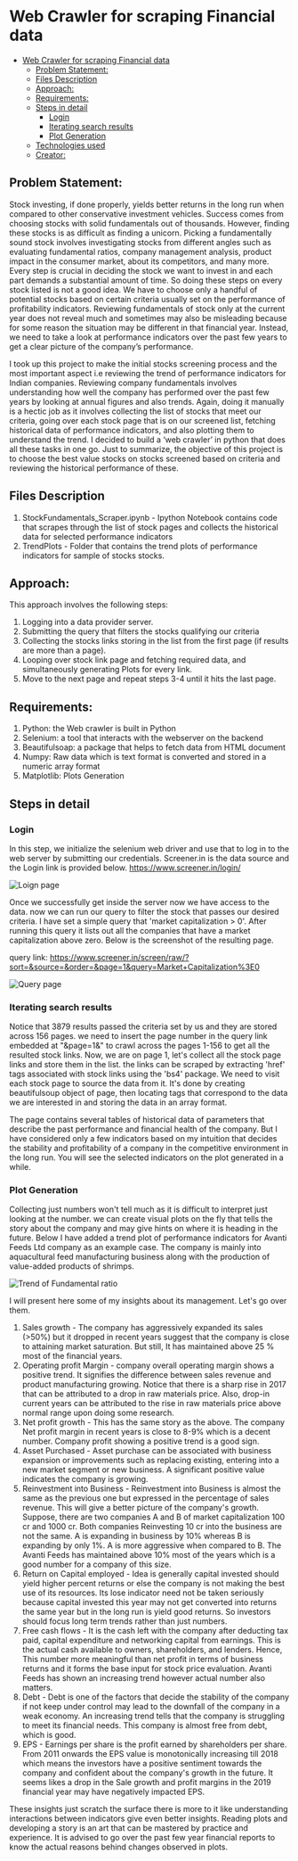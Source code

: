 # Web Crawler for scraping Financial data  

- [Web Crawler for scraping Financial data](#web-crawler-for-scraping-financial-data)
  - [Problem Statement:](#problem-statement)
  - [Files Description](#files-description)
  - [Approach:](#approach)
  - [Requirements:](#requirements)
  - [Steps in  detail](#steps-in-detail)
    - [Login](#login)
    - [Iterating search results](#iterating-search-results)
    - [Plot Generation](#plot-generation)
  - [Technologies used](#technologies-used)
  - [Creator:](#creator)


## Problem Statement:

Stock investing, if done properly, yields better returns in the long run when compared to other conservative investment vehicles. Success comes from choosing stocks with solid fundamentals out of thousands. However, finding these stocks is as difficult as finding a unicorn. Picking a fundamentally sound stock involves investigating stocks from different angles such as evaluating fundamental ratios, company management analysis, product impact in the consumer market, about its competitors, and many more. Every step is crucial in deciding the stock we want to invest in and each part demands a substantial amount of time. So doing these steps on every stock listed is not a good idea. We have to choose only a handful of potential stocks based on certain criteria usually set on the performance of profitability indicators. Reviewing fundamentals of stock only at the current year does not reveal much and sometimes may also be misleading because for some reason the situation may be different in that financial year. Instead, we need to take a look at performance indicators over the past few years to get a clear picture of the company’s performance.

I took up this project to make the initial stocks screening process and the most important aspect i.e reviewing the trend of performance indicators for Indian companies. Reviewing company fundamentals involves understanding how well the company has performed over the past few years by looking at annual figures and also trends. Again, doing it manually is a hectic job as it involves collecting the list of stocks that meet our criteria, going over each stock page that is on our screened list, fetching historical data of performance indicators, and also plotting them to understand the trend. I decided to build a ‘web crawler’ in python that does all these tasks in one go. Just to summarize, the objective of this project is to choose the best value stocks on stocks screened based on criteria and reviewing the historical performance of these.

## Files Description

1. StockFundamentals_Scraper.ipynb - Ipython Notebook contains code that scrapes through the list of stock pages and collects the historical data for selected performance indicators
2. TrendPlots - Folder that contains the trend plots of performance indicators for sample of stocks stocks.

## Approach:

 This approach involves the following steps:
 1. Logging into a data provider server.
 2. Submitting the query that filters the stocks qualifying our criteria
 3. Collecting the stocks links storing in the list from the first page (if results are more than a page).
 4. Looping over stock link page and fetching required data, and simultaneously generating Plots for every link.
 5. Move to the next page and repeat steps 3-4 until it hits the last page.

## Requirements:
1. Python: the Web crawler is built in Python
2. Selenium: a tool that interacts with the webserver on the backend
3. Beautifulsoap: a package that helps to fetch data from HTML document
4. Numpy: Raw data which is text format is converted and stored in a numeric array format
5. Matplotlib: Plots Generation

## Steps in  detail
###  Login 

In this step, we initialize the selenium web driver and use that to log in to the web server by submitting our credentials. Screener.in is the data source and the Login link is provided below. https://www.screener.in/login/

![Loign page](ScreenShots/LoginPage.png)

Once we successfully get inside the server now we have access to the data. now we can run our query to filter the stock that passes our desired criteria. I have set a simple query that 'market capitalization > 0'. After running this query it lists out all the companies that have a market capitalization above zero. Below is the screenshot of the resulting page.

query link: https://www.screener.in/screen/raw/?sort=&source=&order=&page=1&query=Market+Capitalization%3E0

![Query page](ScreenShots/QueryPage.png)

### Iterating search results

Notice that 3879 results passed the criteria set by us and they are stored across 156 pages. we need to insert the page number in the query link embedded at "&page=1&" to crawl across the pages 1-156 to get all the resulted stock links. Now, we are on page 1, let's collect all the stock page links and store them in the list. the links can be scraped by extracting 'href' tags associated with stock links using the 'bs4' package. We need to visit each stock page to source the data from it. It's done by creating beautifulsoup object of page, then locating tags that correspond to the data we are interested in and storing the data in an array format.



The page contains several tables of historical data of parameters that describe the past performance and financial health of the company. But I have considered only a few indicators based on my intuition that decides the stability and profitability of a company in the competitive environment in the long run. You will see the selected indicators on the plot generated in a while.


### Plot Generation

Collecting just numbers won't tell much as it is difficult to interpret just looking at the number. we can create visual plots on the fly that tells the story about the company and may give hints on where it is heading in the future. Below I have added a trend plot of performance indicators for Avanti Feeds Ltd company as an example case. The company is mainly into aquacultural feed manufacturing business along with the production of value-added products of shrimps.

![Trend of Fundamental ratio](ScreenShots/Miscellaneous_Avanti_Feeds_Ltd.png)

I will present here some of my insights about its management. Let's go over them.

1. Sales growth - The company has aggressively expanded its sales (>50%) but it dropped in recent years suggest that the company is close to attaining market saturation. But still, It has maintained above 25 % most of the financial years.
2. Operating profit Margin - company overall operating margin shows a positive trend. It signifies the difference between sales revenue and product manufacturing growing. Notice that there is a sharp rise in 2017 that can be attributed to a drop in raw materials price. Also, drop-in current years can be attributed to the rise in raw materials price above normal range upon doing some research.
3. Net profit growth - This has the same story as the above. The company Net profit margin in recent years is close to 8-9% which is a decent number. Company profit showing a positive trend is a good sign.
4. Asset Purchased - Asset purchase can be associated with business expansion or improvements such as replacing existing, entering into a new market segment or new business. A significant positive value indicates the company is growing.
5. Reinvestment into Business - Reinvestment into Business is almost the same as the previous one but expressed in the percentage of sales revenue. This will give a better picture of the company's growth. Suppose, there are two companies A and B of market capitalization 100 cr and 1000 cr. Both companies Reinvesting 10 cr into the business are not the same. A is expanding in business by 10% whereas B is expanding by only 1%. A is more aggressive when compared to B. The Avanti Feeds has maintained above 10% most of the years which is a good number for a company of this size.
6. Return on Capital employed - Idea is generally capital invested should yield higher percent returns or else the company is not making the best use of its resources. Its lose indicator need not be taken seriously because capital invested this year may not get converted into returns the same year but in the long run is yield good returns. So investors should focus long term trends rather than just numbers.
7. Free cash flows - It is the cash left with the company after deducting tax paid, capital expenditure and networking capital from earnings. This is the actual cash available to owners, shareholders, and lenders. Hence, This number more meaningful than net profit in terms of business returns and it forms the base input for stock price evaluation. Avanti Feeds has shown an increasing trend however actual number also matters.
8. Debt - Debt is one of the factors that decide the stability of the company if not keep under control may lead to the downfall of the company in a weak economy. An increasing trend tells that the company is struggling to meet its financial needs. This company is almost free from debt, which is good.
9. EPS - Earnings per share is the profit earned by shareholders per share. From 2011 onwards the EPS value is monotonically increasing till 2018 which means the investors have a positive sentiment towards the company and confident about the company's growth in the future. It seems likes a drop in the Sale growth and profit margins in the 2019 financial year may have negatively impacted EPS.  

These insights just scratch the surface there is more to it like understanding interactions between indicators give even better insights. Reading plots and developing a story is an art that can be mastered by practice and experience. It is advised to go over the past few year financial reports to know the actual reasons behind changes observed in plots.




